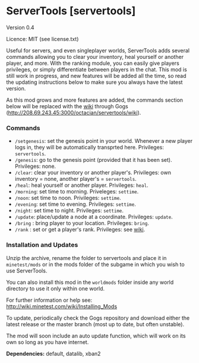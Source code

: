 ServerTools [servertools]
=========================
Version 0.4

Licence: MIT (see license.txt)

Useful for servers, and even singleplayer worlds, ServerTools adds several commands allowing you to clear your inventory, heal yourself or another player, and more. With the ranking module, you can easily give players privileges, or simply differentiate between players in the chat. This mod is still work in progress, and new features will be added all the time, so read the updating instructions below to make sure you always have the latest version.

As this mod grows and more features are added, the commands section below will be replaced with the [wiki](http://208.69.243.45:3000/octacian/servertools/wiki) through Gogs (http://208.69.243.45:3000/octacian/servertools/wiki).

### Commands
* `/setgenesis`: set the genesis point in your world. Whenever a new player logs in, they will be automatically transprted here. Privileges: `servertools`.
* `/genesis`: go to the genesis point (provided that it has been set). Privileges: none.
* `/clear`: clear your inventory or another player's. Privileges: own inventory = none, another player's = `servertools`.
* `/heal`: heal yourself or another player. Privileges: `heal`.
* `/morning`: set time to morning. Priveleges: `settime`.
* `/noon`: set time to noon. Privileges: `settime`.
* `/evening`: set time to evening. Privileges: `settime`.
* `/night`: set time to night. Privileges: `settime`.
* `/update`: place/update a node at a coordinate. Privileges: `update`.
* `/bring` : bring player to your location. Privileges: `bring`.
* `/rank` : set or get a player's rank. Privileges: see [wiki](https://git.endev.xyz/octacian/servertools/wiki/Ranking).

### Installation and Updates
Unzip the archive, rename the folder to servertools and place it in `minetest/mods` or in the mods folder of the subgame in which you wish to use ServerTools.

You can also install this mod in the `worldmods` folder inside any world directory to use it only within one world.

For further information or help see:
http://wiki.minetest.com/wiki/Installing_Mods

To update, periodically check the Gogs repository and download either the latest release or the master branch (most up to date, but often unstable).

The mod will soon include an auto update function, which will work on its own so long as you have internet.

**Dependencies:** default, datalib, xban2
